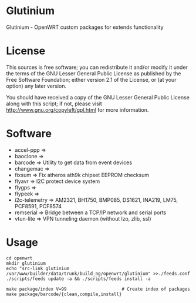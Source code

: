 Glutinium
=========

Glutinium - OpenWRT custom packages for extends functionality


License
=======

This sources is free software; you can redistribute it and/or modify it under the terms of
the GNU Lesser General Public License as published by the Free Software Foundation;
either version 2.1 of the License, or (at your option) any later version.

You should have received a copy of the GNU Lesser General Public License along with this
script; if not, please visit http://www.gnu.org/copyleft/gpl.html for more information.


Software
========

* accel-ppp =>
* baoclone =>
* barcode => Utility to get data from event devices
* changemac =>
* fixsum => Fix atheros ath9k chipset EEPROM checksum
* flyavr => I2C protect device system
* flygps =>
* flypeek =>
* i2c-telemetry => AM2321, BH1750, BMP085, DS1621, INA219, LM75, PCF8591, PCF8574
* remserial => Bridge between a TCP/IP network and serial ports
* vtun-lite => VPN tunneling daemon (without lzo, zlib, ssl)


Usage
=====
	
	cd openwrt
	mkdir glutinium
	echo "src-link glutinium /var/www/builder/data/trunk/build_ng/openwrt/glutinium" >>./feeds.conf
	./scripts/feeds update -a && ./scripts/feeds install -a
	
	make package/index V=99                     # Create index of packages
	make package/barcode/{clean,compile,install}

